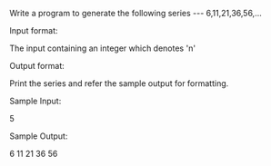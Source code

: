 Write a program to generate the following series --- 6,11,21,36,56,... 

Input format: 

The input containing an integer which denotes 'n' 

Output format: 

Print the series and refer the sample output for formatting.

Sample Input:

5

Sample Output:

6 11 21 36 56 
